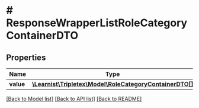 # # ResponseWrapperListRoleCategoryContainerDTO

## Properties

Name | Type | Description | Notes
------------ | ------------- | ------------- | -------------
**value** | [**\Learnist\Tripletex\Model\RoleCategoryContainerDTO[]**](RoleCategoryContainerDTO.md) |  | [optional]

[[Back to Model list]](../../README.md#models) [[Back to API list]](../../README.md#endpoints) [[Back to README]](../../README.md)
